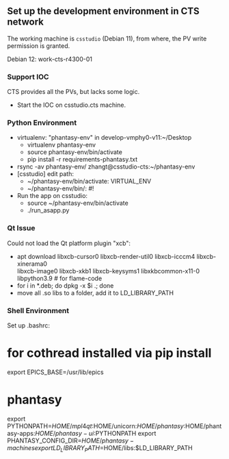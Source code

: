 ## Set up the development environment in CTS network

The working machine is `csstudio` (Debian 11), from where, the PV write permission is granted.

Debian 12: work-cts-r4300-01

### Support IOC
CTS provides all the PVs, but lacks some logic.
- Start the IOC on csstudio.cts machine.

### Python Environment
- virtualenv: "phantasy-env" in develop-vmphy0-v11:~/Desktop
  - virtualenv phantasy-env
  - source phantasy-env/bin/activate
  - pip install -r requirements-phantasy.txt
- rsync -av phantasy-env/ zhangt@csstudio-cts:~/phantasy-env
- [csstudio] edit path:
  - ~/phantasy-env/bin/activate: VIRTUAL_ENV
  - ~/phantasy-env/bin/<exec>: #!
- Run the app on csstudio:
  - source ~/phantasy-env/bin/activate
  - ./run_asapp.py

### Qt Issue
Could not load the Qt platform plugin "xcb":
- apt download libxcb-cursor0 libxcb-render-util0 libxcb-icccm4 libxcb-xinerama0 \
               libxcb-image0 libxcb-xkb1 libxcb-keysyms1 libxkbcommon-x11-0 \
               libpython3.9 # for flame-code
- for i in *.deb; do dpkg -x $i .; done
- move all .so libs to a folder, add it to LD_LIBRARY_PATH

### Shell Environment
Set up .bashrc:
# for cothread installed via pip install
export EPICS_BASE=/usr/lib/epics
# phantasy
export PYTHONPATH=$HOME/mpl4qt:$HOME/unicorn:$HOME/phantasy:$HOME/phantasy-apps:$HOME/phantasy-ui:$PYTHONPATH
export PHANTASY_CONFIG_DIR=$HOME/phantasy-machines
export LD_LIBRARY_PATH=$HOME/libs:$LD_LIBRARY_PATH